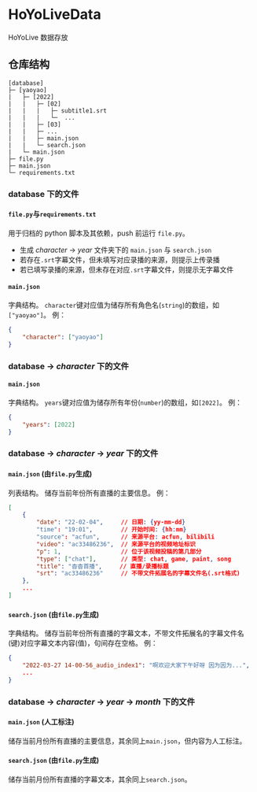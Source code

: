 # HoYoLiveData
 HoYoLive 数据存放

## 仓库结构

```
[database]
├─ [yaoyao]
|   ├─ [2022]
|   |   ├─ [02]
|   |   |   ├─ subtitle1.srt
|   |   |   └─  ...
|   |   ├─ [03]
|   |   ├─ ...
|   |   ├─ main.json
|   |   └─ search.json
|   └─ main.json
├─ file.py
├─ main.json
└─ requirements.txt
```

### database 下的文件

#### `file.py`与`requirements.txt`
用于归档的 python 脚本及其依赖，push 前运行 `file.py`。
- 生成 *character* -> *year* 文件夹下的 `main.json` 与 `search.json`
- 若存在`.srt`字幕文件，但未填写对应录播的来源，则提示上传录播
- 若已填写录播的来源，但未存在对应`.srt`字幕文件，则提示无字幕文件

#### `main.json`

字典结构。
`character`键对应值为储存所有角色名(`string`)的数组，如`["yaoyao"]`。
例：
```json
{
    "character": ["yaoyao"]
}
```

### database -> *character* 下的文件

#### `main.json`

字典结构。
`years`键对应值为储存所有年份(`number`)的数组，如`[2022]`。
例：
```json
{
    "years": [2022]
}
```

### database -> *character* -> *year* 下的文件

#### `main.json` (由`file.py`生成)

列表结构。
储存当前年份所有直播的主要信息。
例：
```json
[
    {
        "date": "22-02-04",     // 日期: {yy-mm-dd}
        "time": "19:01",        // 开始时间: {hh:mm}
        "source": "acfun",      // 来源平台: acfun, bilibili
        "video": "ac33486236",  // 来源平台的视频地址标识
        "p": 1,                 // 位于该视频投稿的第几部分
        "type": ["chat"],       // 类型: chat, game, paint, song
        "title": "杳杳首播",     // 直播/录播标题
        "srt": "ac33486236"     // 不带文件拓展名的字幕文件名(.srt格式)
    },
    ...
]
```

#### `search.json` (由`file.py`生成)

字典结构。
储存当前年份所有直播的字幕文本，不带文件拓展名的字幕文件名(键)对应字幕文本内容(值)，句间存在空格。
例：
```json
{
    "2022-03-27 14-00-56_audio_index1": "啊欢迎大家下午好呀 因为因为...",
    ...
}

```

### database -> *character* -> *year* -> *month* 下的文件

#### `main.json` (人工标注)

储存当前月份所有直播的主要信息，其余同上`main.json`，但内容为人工标注。

#### `search.json` (由`file.py`生成)

储存当前月份所有直播的字幕文本，其余同上`search.json`。